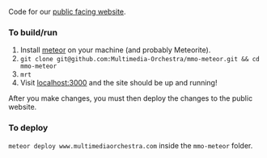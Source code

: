 Code for our [public facing website]( http://www.multimediaorchestra.com ).

### To build/run

1. Install [meteor](http://www.meteor.com) on your machine (and probably Meteorite).
2. ```git clone git@github.com:Multimedia-Orchestra/mmo-meteor.git && cd mmo-meteor```
3. ```mrt```
4. Visit [localhost:3000](http://localhost:3000) and the site should be up and running!

After you make changes, you must then deploy the changes to the public website. 

### To deploy

```meteor deploy www.multimediaorchestra.com``` inside the ```mmo-meteor``` folder.
